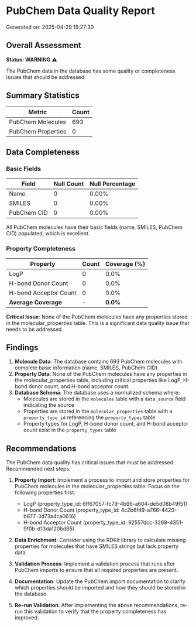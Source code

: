 # PubChem Data Quality Report

Generated on: 2025-04-29 19:27:30

## Overall Assessment

**Status: WARNING** ⚠️

The PubChem data in the database has some quality or completeness issues that should be addressed.

## Summary Statistics

| Metric | Count |
|--------|-------|
| PubChem Molecules | 693 |
| PubChem Properties | 0 |

## Data Completeness

### Basic Fields

| Field | Null Count | Null Percentage |
|-------|------------|----------------|
| Name | 0 | 0.00% |
| SMILES | 0 | 0.00% |
| PubChem CID | 0 | 0.00% |

All PubChem molecules have their basic fields (name, SMILES, PubChem CID) populated, which is excellent.

### Property Completeness

| Property | Count | Coverage (%) |
|----------|-------|-------------|
| LogP | 0 | 0.0% |
| H-bond Donor Count | 0 | 0.0% |
| H-bond Acceptor Count | 0 | 0.0% |
| **Average Coverage** | - | **0.0%** |

**Critical Issue**: None of the PubChem molecules have any properties stored in the molecular_properties table. This is a significant data quality issue that needs to be addressed.

## Findings

1. **Molecule Data**: The database contains 693 PubChem molecules with complete basic information (name, SMILES, PubChem CID).
2. **Property Data**: None of the PubChem molecules have any properties in the molecular_properties table, including critical properties like LogP, H-bond donor count, and H-bond acceptor count.
3. **Database Schema**: The database uses a normalized schema where:
   - Molecules are stored in the `molecules` table with a `data_source` field indicating the source
   - Properties are stored in the `molecular_properties` table with a `property_type_id` referencing the `property_types` table
   - Property types for LogP, H-bond donor count, and H-bond acceptor count exist in the `property_types` table

## Recommendations

The PubChem data quality has critical issues that must be addressed. Recommended next steps:

1. **Property Import**: Implement a process to import and store properties for PubChem molecules in the molecular_properties table. Focus on the following properties first:
   - LogP (property_type_id: 6ff67057-fc79-4b96-a604-de5d08b49f51)
   - H-bond Donor Count (property_type_id: 4c2b6f49-a766-4420-b677-3d73a4ca0616)
   - H-bond Acceptor Count (property_type_id: 92557dcc-3268-4351-9f0b-d13da120bd85)

2. **Data Enrichment**: Consider using the RDKit library to calculate missing properties for molecules that have SMILES strings but lack property data.

3. **Validation Process**: Implement a validation process that runs after PubChem imports to ensure that all required properties are present.

4. **Documentation**: Update the PubChem import documentation to clarify which properties should be imported and how they should be stored in the database.

5. **Re-run Validation**: After implementing the above recommendations, re-run this validation to verify that the property completeness has improved.